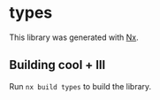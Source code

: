# types

This library was generated with [Nx](https://nx.dev).

## Building cool + lll

Run `nx build types` to build the library.
